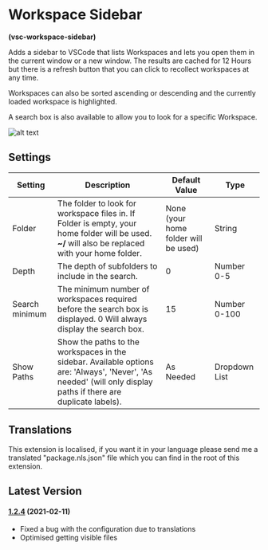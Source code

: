 # Workspace Sidebar

**(vsc-workspace-sidebar)**

Adds a sidebar to VSCode that lists Workspaces and lets you open them in the current window or a new window. The results are cached for 12 Hours but there is a refresh button that you can click to recollect workspaces at any time.

Workspaces can also be sorted ascending or descending and the currently loaded workspace is highlighted.

A search box is also available to allow you to look for a specific Workspace.

![alt text](https://raw.githubusercontent.com/sketchbuch/vsc-workspace-sidebar/master/docs/images/preview.gif 'Workspace Sidebar Preview')

## Settings

| Setting        | Description                                                                                                                                                     | Default Value                        | Type          |
| -------------- | --------------------------------------------------------------------------------------------------------------------------------------------------------------- | ------------------------------------ | ------------- |
| Folder         | The folder to look for workspace files in. If Folder is empty, your home folder will be used. **~/** will also be replaced with your home folder.               | None (your home folder will be used) | String        |
| Depth          | The depth of subfolders to include in the search.                                                                                                               | 0                                    | Number 0-5    |
| Search minimum | The minimum number of workspaces required before the search box is displayed. 0 Will always display the search box.                                             | 15                                   | Number 0-100  |
| Show Paths     | Show the paths to the workspaces in the sidebar. Available options are: 'Always', 'Never', 'As needed' (will only display paths if there are duplicate labels). | As Needed                            | Dropdown List |

## Translations

This extension is localised, if you want it in your language please send me a translated "package.nls.json" file which you can find in the root of this extension.

## Latest Version

#### [1.2.4](https://github.com/sketchbuch/vsc-workspace-sidebar/compare/v1.2.2...1.2.4) (2021-02-11)

- Fixed a bug with the configuration due to translations
- Optimised getting visible files
